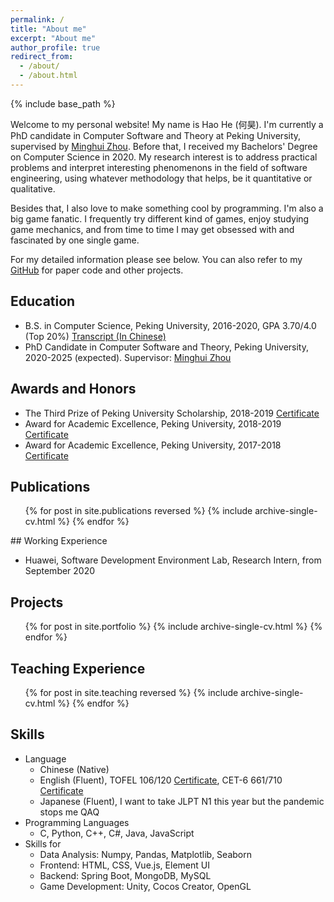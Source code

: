 ```yaml
---
permalink: /
title: "About me"
excerpt: "About me"
author_profile: true
redirect_from: 
  - /about/
  - /about.html
---
```


{% include base_path %}

Welcome to my personal website! My name is Hao He (何昊). I'm currently a PhD candidate in Computer Software and Theory at Peking University, supervised by [Minghui Zhou](http://sei.pku.edu.cn/~zhmh/). Before that, I received my Bachelors' Degree on Computer Science in 2020.  My research interest is to address practical problems and interpret interesting phenomenons in the field of software engineering, using whatever methodology that helps, be it quantitative or qualitative. 

Besides that, I also love to make something cool by programming. I'm also a big game fanatic. I frequently try different kind of games, enjoy studying game mechanics, and from time to time I may get obsessed with and fascinated by one single game.

For my detailed information please see below. You can also refer to my [GitHub](https://github.com/hehao98) for paper code and other projects.

## Education

* B.S. in Computer Science, Peking University, 2016-2020, GPA 3.70/4.0 (Top 20%) [Transcript (In Chinese)](https://hehao98.github.io/files/中文成绩单.pdf)
* PhD Candidate in Computer Software and Theory, Peking University, 2020-2025 (expected). Supervisor: [Minghui Zhou](http://sei.pku.edu.cn/~zhmh/)

## Awards and Honors

* The Third Prize of Peking University Scholarship, 2018-2019 [Certificate](https://hehao98.github.io/files/北京大学三等奖学金2018-2019.pdf)
* Award for Academic Excellence, Peking University, 2018-2019 [Certificate](https://hehao98.github.io/files/学习优秀奖2018-2019.pdf)
* Award for Academic Excellence, Peking University, 2017-2018 [Certificate](https://hehao98.github.io/files/学习优秀奖2017-2018.pdf)

## Publications

  <ul>{% for post in site.publications reversed %}
    {% include archive-single-cv.html %}
  {% endfor %}</ul>
## Working Experience

* Huawei, Software Development Environment Lab, Research Intern, from September 2020

## Projects

<ul>{% for post in site.portfolio %}
  {% include archive-single-cv.html %}
{% endfor %}</ul>

## Teaching Experience

  <ul>{% for post in site.teaching reversed %}
    {% include archive-single-cv.html %}
  {% endfor %}</ul>


## Skills

* Language
  * Chinese (Native) 
  * English (Fluent), TOFEL 106/120 [Certificate](https://hehao98.github.io/files/托福成绩单.pdf), CET-6 661/710 [Certificate](https://hehao98.github.io/files/六级成绩单.pdf)
  * Japanese (Fluent), I want to take JLPT N1 this year but the pandemic stops me QAQ
* Programming Languages
  *  C, Python, C++, C#, Java, JavaScript
* Skills for 
  * Data Analysis: Numpy, Pandas, Matplotlib, Seaborn
  * Frontend: HTML, CSS, Vue.js, Element UI
  * Backend: Spring Boot, MongoDB, MySQL
  * Game Development: Unity, Cocos Creator, OpenGL

